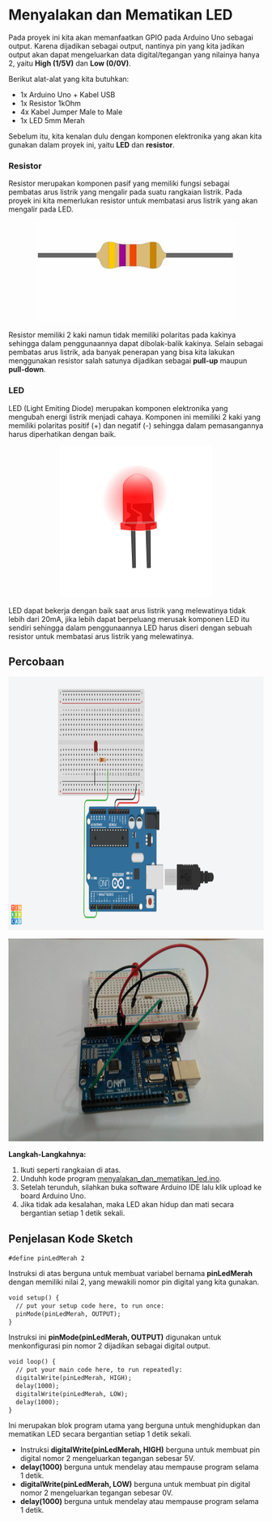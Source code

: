# Menyalakan dan Mematikan LED

Pada proyek ini kita akan memanfaatkan GPIO pada Arduino Uno sebagai output. Karena dijadikan sebagai output, nantinya pin yang kita jadikan output akan dapat mengeluarkan data digital/tegangan yang nilainya hanya 2, yaitu **High (1/5V)** dan **Low (0/0V)**.

Berikut alat-alat yang kita butuhkan:
* 1x Arduino Uno + Kabel USB
* 1x Resistor 1kOhm
* 4x Kabel Jumper Male to Male
* 1x LED 5mm Merah

Sebelum itu, kita kenalan dulu dengan komponen elektronika yang akan kita gunakan dalam proyek ini, yaitu **LED** dan **resistor**.

### Resistor

Resistor merupakan komponen pasif yang memiliki fungsi sebagai pembatas arus listrik yang mengalir pada suatu rangkaian listrik. Pada proyek ini kita memerlukan resistor untuk membatasi arus listrik yang akan mengalir pada LED.

<p align="center">
<img src="/Gambar/resistor.jpg" height="200">
</p>

Resistor memiliki 2 kaki namun tidak memiliki polaritas pada kakinya sehingga dalam penggunaannya dapat dibolak-balik kakinya. Selain sebagai pembatas arus listrik, ada banyak penerapan yang bisa kita lakukan menggunakan resistor salah satunya dijadikan sebagai **pull-up** maupun **pull-down**.

### LED

LED (Light Emiting Diode) merupakan komponen elektronika yang mengubah energi listrik menjadi cahaya. Komponen ini memiliki 2 kaki yang memiliki polaritas positif (+) dan negatif (-) sehingga dalam pemasangannya harus diperhatikan dengan baik.

<p align="center">
<img src="/Gambar/led.png" height="300">
</p>

LED dapat bekerja dengan baik saat arus listrik yang melewatinya tidak lebih dari 20mA, jika lebih dapat berpeluang merusak komponen LED itu sendiri sehingga dalam penggunaannya LED harus diseri dengan sebuah resistor untuk membatasi arus listrik yang melewatinya.

## Percobaan

<p align="center">
<img src="/Gambar/gpio-output-led.png" height="500">
</p>

<p align="center">
<img src="/Gambar/rangkaian-gpio-output-led.png" height="400">
</p>

**Langkah-Langkahnya:**
1. Ikuti seperti rangkaian di atas.
2. Unduhh kode program [menyalakan_dan_mematikan_led.ino](https://github.com/userdw/Trainer_Mikrokontroler_Arduino/blob/main/A_GPIO%20sebagai%20Digital%20Output/01_Menyalakan%20dan%20Mematikan%20LED%205mm/menyalakan_dan_mematikan_led.ino).
3. Setelah terunduh, silahkan buka software Arduino IDE lalu klik upload ke board Arduino Uno.
4. Jika tidak ada kesalahan, maka LED akan hidup dan mati secara bergantian setiap 1 detik sekali.

## Penjelasan Kode Sketch

```
#define pinLedMerah 2
```

Instruksi di atas berguna untuk membuat variabel bernama **pinLedMerah** dengan memiliki nilai 2, yang mewakili nomor pin digital yang kita gunakan.

```
void setup() {
  // put your setup code here, to run once:
  pinMode(pinLedMerah, OUTPUT);
}
```

Instruksi ini **pinMode(pinLedMerah, OUTPUT)** digunakan untuk menkonfigurasi pin nomor 2 dijadikan sebagai digital output.

```
void loop() {
  // put your main code here, to run repeatedly:
  digitalWrite(pinLedMerah, HIGH);
  delay(1000);
  digitalWrite(pinLedMerah, LOW);
  delay(1000);
}
```

Ini merupakan blok program utama yang berguna untuk menghidupkan dan mematikan LED secara bergantian setiap 1 detik sekali.
* Instruksi **digitalWrite(pinLedMerah, HIGH)** berguna untuk membuat pin digital nomor 2 mengeluarkan tegangan sebesar 5V.
* **delay(1000)** berguna untuk mendelay atau mempause program selama 1 detik.
* **digitalWrite(pinLedMerah, LOW)** berguna untuk membuat pin digital nomor 2 mengeluarkan tegangan sebesar 0V.
* **delay(1000)** berguna untuk mendelay atau mempause program selama 1 detik.




